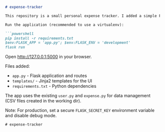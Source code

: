 ```markdown
# expense-tracker

This repository is a small personal expense tracker. I added a simple Flask web UI to the existing CLI code.

Run the application (recommended to use a virtualenv):

```powershell
pip install -r requirements.txt
$env:FLASK_APP = 'app.py'; $env:FLASK_ENV = 'development'
flask run
```

Open http://127.0.0.1:5000 in your browser.

Files added:
- `app.py` - Flask application and routes
- `templates/` - Jinja2 templates for the UI
- `requirements.txt` - Python dependencies

The app uses the existing `user.py` and `expense.py` for data management (CSV files created in the working dir).

Note: For production, set a secure `FLASK_SECRET_KEY` environment variable and disable debug mode.
```
# expense-tracker
